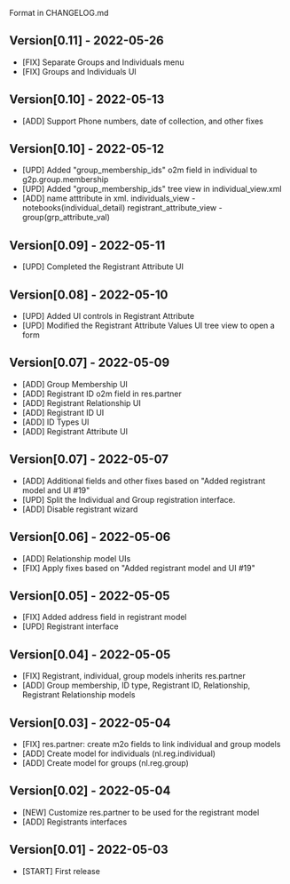 Format in CHANGELOG.md

## Version[0.11] - 2022-05-26

- [FIX] Separate Groups and Individuals menu
- [FIX] Groups and Individuals UI

## Version[0.10] - 2022-05-13

- [ADD] Support Phone numbers, date of collection, and other fixes

## Version[0.10] - 2022-05-12

- [UPD] Added "group_membership_ids" o2m field in individual to g2p.group.membership
- [UPD] Added "group_membership_ids" tree view in individual_view.xml
- [ADD] name atttribute in xml. individuals_view - notebooks(individual_detail) registrant_attribute_view -
  group(grp_attribute_val)

## Version[0.09] - 2022-05-11

- [UPD] Completed the Registrant Attribute UI

## Version[0.08] - 2022-05-10

- [UPD] Added UI controls in Registrant Attribute
- [UPD] Modified the Registrant Attribute Values UI tree view to open a form

## Version[0.07] - 2022-05-09

- [ADD] Group Membership UI
- [ADD] Registrant ID o2m field in res.partner
- [ADD] Registrant Relationship UI
- [ADD] Registrant ID UI
- [ADD] ID Types UI
- [ADD] Registrant Attribute UI

## Version[0.07] - 2022-05-07

- [ADD] Additional fields and other fixes based on "Added registrant model and UI #19"
- [UPD] Split the Individual and Group registration interface.
- [ADD] Disable registrant wizard

## Version[0.06] - 2022-05-06

- [ADD] Relationship model UIs
- [FIX] Apply fixes based on "Added registrant model and UI #19"

## Version[0.05] - 2022-05-05

- [FIX] Added address field in registrant model
- [UPD] Registrant interface

## Version[0.04] - 2022-05-05

- [FIX] Registrant, individual, group models inherits res.partner
- [ADD] Group membership, ID type, Registrant ID, Relationship, Registrant Relationship models

## Version[0.03] - 2022-05-04

- [FIX] res.partner: create m2o fields to link individual and group models
- [ADD] Create model for individuals (nl.reg.individual)
- [ADD] Create model for groups (nl.reg.group)

## Version[0.02] - 2022-05-04

- [NEW] Customize res.partner to be used for the registrant model
- [ADD] Registrants interfaces

## Version[0.01] - 2022-05-03

- [START] First release

